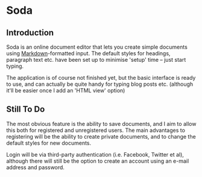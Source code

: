 Soda
====

Introduction
------------

Soda is an online document editor that lets you create simple documents using
[Markdown]-formatted input. The default styles for headings, paragraph text
etc. have been set up to minimise 'setup' time &ndash; just start typing.

The application is of course not finished yet, but the basic interface is ready
to use, and can actually be quite handy for typing blog posts etc. (although
it'll be easier once I add an 'HTML view' option)

[Markdown]: http://daringfireball.net/projects/markdown/


Still To Do
-----------

The most obvious feature is the ability to save documents, and I aim to allow
this both for registered and unregistered users. The main advantages to
registering will be the ability to create private documents, and to change the
default styles for new documents.

Login will be via third-party authentication (i.e. Facebook, Twitter et al),
although there will still be the option to create an account using an e-mail
address and password.

